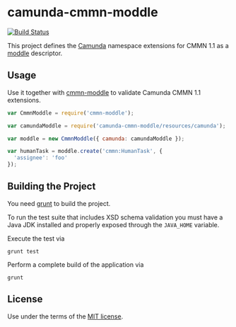 # camunda-cmmn-moddle

[![Build Status](https://travis-ci.org/camunda/camunda-cmmn-moddle.svg)](https://travis-ci.org/camunda/camunda-cmmn-moddle)

This project defines the [Camunda](https://camunda.org) namespace extensions for CMMN 1.1 as a [moddle](https://github.com/cmmn-io/moddle) descriptor.


## Usage

Use it together with [cmmn-moddle](https://github.com/cmmn-io/cmmn-moddle) to validate Camunda CMMN 1.1 extensions.

```javascript
var CmmnModdle = require('cmmn-moddle');

var camundaModdle = require('camunda-cmmn-moddle/resources/camunda');

var moddle = new CmmnModdle({ camunda: camundaModdle });

var humanTask = moddle.create('cmmn:HumanTask', {
  'assignee': 'foo'
});
```


## Building the Project

You need [grunt](http://gruntjs.com) to build the project.

To run the test suite that includes XSD schema validation you must have a Java JDK installed and properly exposed through the `JAVA_HOME` variable.

Execute the test via

```
grunt test
```

Perform a complete build of the application via

```
grunt
```


## License

Use under the terms of the [MIT license](http://opensource.org/licenses/MIT).
